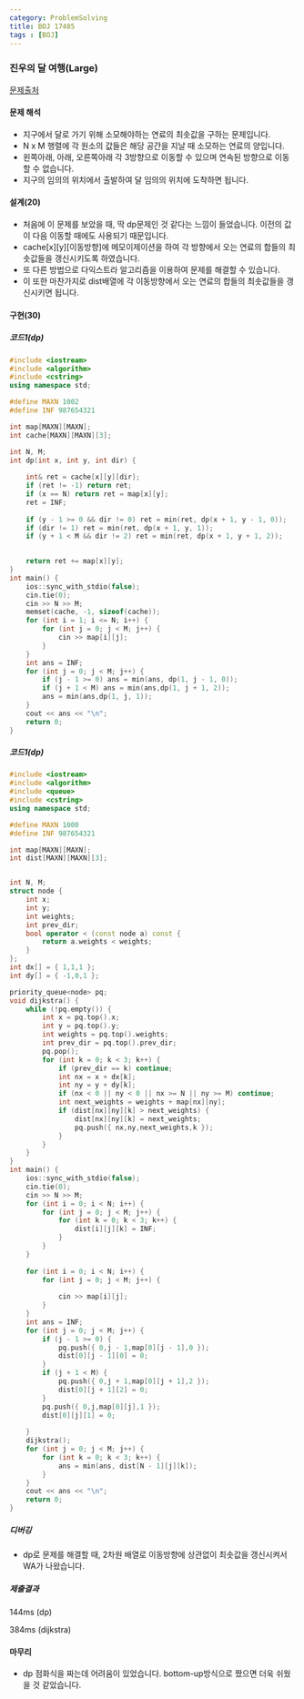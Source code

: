 ```yaml
---
category: ProblemSolving
title: BOJ 17485
tags : [BOJ]
---
```

### 진우의 달 여행(Large)
[문제출처](https://www.acmicpc.net/problem/17485)

#### 문제 해석

- 지구에서 달로 가기 위해 소모해야하는 연료의 최솟값을 구하는 문제입니다.
- N x M 행렬에 각 원소의 값들은 해당 공간을 지날 때 소모하는 연료의 양입니다.
- 왼쪽아래, 아래, 오른쪽아래 각 3방향으로 이동할 수 있으며 연속된 방향으로 이동할 수 없습니다.
- 지구의 임의의 위치에서 출발하여 달 임의의 위치에 도착하면 됩니다.

#### 설계(20)

- 처음에 이 문제를 보았을 때, 딱 dp문제인 것 같다는 느낌이 들었습니다. 이전의 값이 다음 이동할 때에도 사용되기 때문입니다.
- cache[x][y][이동방향]에 메모이제이션을 하여 각 방향에서 오는 연료의 합들의 최솟값들을 갱신시키도록 하였습니다.
- 또 다른 방법으로 다익스트라 알고리즘을 이용하여 문제를 해결할 수 있습니다.
- 이 또한 마찬가지로 dist배열에 각 이동방향에서 오는 연료의 합들의 최솟값들을 갱신시키면 됩니다.
    
#### 구현(30)

##### 코드1(dp)
```cpp
#include <iostream>
#include <algorithm>
#include <cstring>
using namespace std;

#define MAXN 1002
#define INF 987654321

int map[MAXN][MAXN];
int cache[MAXN][MAXN][3];

int N, M;
int dp(int x, int y, int dir) {
	
	int& ret = cache[x][y][dir];
	if (ret != -1) return ret;
	if (x == N) return ret = map[x][y];
	ret = INF;
	
	if (y - 1 >= 0 && dir != 0) ret = min(ret, dp(x + 1, y - 1, 0));
	if (dir != 1) ret = min(ret, dp(x + 1, y, 1));
	if (y + 1 < M && dir != 2) ret = min(ret, dp(x + 1, y + 1, 2));

	
	return ret += map[x][y];
}
int main() {
	ios::sync_with_stdio(false);
	cin.tie(0);
	cin >> N >> M;
	memset(cache, -1, sizeof(cache));
	for (int i = 1; i <= N; i++) {
		for (int j = 0; j < M; j++) {
			cin >> map[i][j];
		}
	}
	int ans = INF;
	for (int j = 0; j < M; j++) {
		if (j - 1 >= 0) ans = min(ans, dp(1, j - 1, 0));
		if (j + 1 < M) ans = min(ans,dp(1, j + 1, 2));
		ans = min(ans,dp(1, j, 1));
	}
	cout << ans << "\n";
	return 0;
}
```

##### 코드1(dp)

```cpp
#include <iostream>
#include <algorithm>
#include <queue>
#include <cstring>
using namespace std;

#define MAXN 1000
#define INF 987654321

int map[MAXN][MAXN];
int dist[MAXN][MAXN][3];


int N, M;
struct node {
	int x;
	int y;
	int weights;
	int prev_dir;
	bool operator < (const node a) const {
		return a.weights < weights;
	}
};
int dx[] = { 1,1,1 };
int dy[] = { -1,0,1 };

priority_queue<node> pq;
void dijkstra() {
	while (!pq.empty()) {
		int x = pq.top().x;
		int y = pq.top().y;
		int weights = pq.top().weights;
		int prev_dir = pq.top().prev_dir;
		pq.pop();
		for (int k = 0; k < 3; k++) {
			if (prev_dir == k) continue;
			int nx = x + dx[k];
			int ny = y + dy[k];
			if (nx < 0 || ny < 0 || nx >= N || ny >= M) continue;
			int next_weights = weights + map[nx][ny];
			if (dist[nx][ny][k] > next_weights) {
				dist[nx][ny][k] = next_weights;
				pq.push({ nx,ny,next_weights,k });
			}
		}
	}
}
int main() {
	ios::sync_with_stdio(false);
	cin.tie(0);
	cin >> N >> M;
	for (int i = 0; i < N; i++) {
		for (int j = 0; j < M; j++) {
			for (int k = 0; k < 3; k++) {
				dist[i][j][k] = INF;
			}
		}
	}
	
	for (int i = 0; i < N; i++) {
		for (int j = 0; j < M; j++) {
			
			cin >> map[i][j];
		}
	}
	int ans = INF;
	for (int j = 0; j < M; j++) {
		if (j - 1 >= 0) {
			pq.push({ 0,j - 1,map[0][j - 1],0 });
			dist[0][j - 1][0] = 0;
		}
		if (j + 1 < M) {
			pq.push({ 0,j + 1,map[0][j + 1],2 });
			dist[0][j + 1][2] = 0;
		}
		pq.push({ 0,j,map[0][j],1 });
		dist[0][j][1] = 0;
		
	}
	dijkstra();
	for (int j = 0; j < M; j++) {
		for (int k = 0; k < 3; k++) {
			ans = min(ans, dist[N - 1][j][k]);
		}
	}
	cout << ans << "\n";
	return 0;
}

```
##### 디버깅   

- dp로 문제를 해결할 때, 2차원 배열로 이동방향에 상관없이 최솟값을 갱신시켜서 WA가 나왔습니다.
      
##### 제출결과

144ms (dp)

384ms (dijkstra)

#### 마무리

- dp 점화식을 짜는데 어려움이 있었습니다. bottom-up방식으로 짰으면 더욱 쉬웠을 것 같았습니다. 
